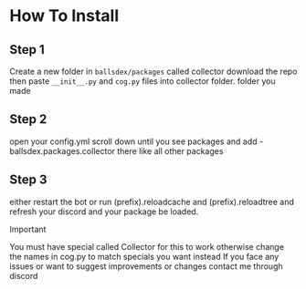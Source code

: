 # How To Install
## Step 1

Create a new folder in `ballsdex/packages` called collector 
download the repo then paste `__init__.py` and `cog.py` files into collector folder.
folder you made

## Step 2
open your config.yml scroll down until you see packages and add -ballsdex.packages.collector there like all other packages

## Step 3
either restart the bot or run (prefix).reloadcache and (prefix).reloadtree and refresh your discord and your 
package be loaded.

> [!IMPORTANT]
> You must have special called Collector for this to work
> otherwise change the names in cog.py to match specials you want instead
> If you face any issues or want to suggest improvements or changes contact me through discord
